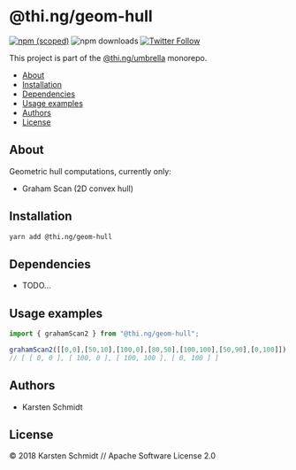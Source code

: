 # @thi.ng/geom-hull

[![npm (scoped)](https://img.shields.io/npm/v/@thi.ng/geom-hull.svg)](https://www.npmjs.com/package/@thi.ng/geom-hull)
![npm downloads](https://img.shields.io/npm/dm/@thi.ng/geom-hull.svg)
[![Twitter Follow](https://img.shields.io/twitter/follow/thing_umbrella.svg?style=flat-square&label=twitter)](https://twitter.com/thing_umbrella)

This project is part of the
[@thi.ng/umbrella](https://github.com/thi-ng/umbrella/) monorepo.

<!-- TOC depthFrom:2 depthTo:3 -->

- [About](#about)
- [Installation](#installation)
- [Dependencies](#dependencies)
- [Usage examples](#usage-examples)
- [Authors](#authors)
- [License](#license)

<!-- /TOC -->

## About

Geometric hull computations, currently only:

- Graham Scan (2D convex hull)

## Installation

```bash
yarn add @thi.ng/geom-hull
```

## Dependencies

- TODO...

## Usage examples

```ts
import { grahamScan2 } from "@thi.ng/geom-hull";

grahamScan2([[0,0],[50,10],[100,0],[80,50],[100,100],[50,90],[0,100]]);
// [ [ 0, 0 ], [ 100, 0 ], [ 100, 100 ], [ 0, 100 ] ]
```

## Authors

- Karsten Schmidt

## License

&copy; 2018 Karsten Schmidt // Apache Software License 2.0
